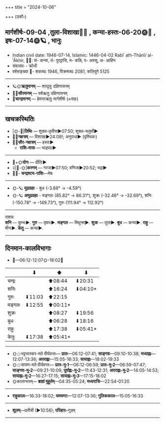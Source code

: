 +++
title = "2024-10-06"

+++
(उकौ॰)
## मार्गशीर्षः-09-04  ,तुला-विशाखा🌛🌌  ,  कन्या-हस्तः-06-20🌞🌌  ,  इषः-07-14🌞🪐  , भानुः
- Indian civil date: 1946-07-14, Islamic: 1446-04-02 Rabīʿ ath-Thānī/ al-ʾĀkhir, 🌌🌞: सं- कन्या, तं- पुरट्टासि, म- कन्नि, प- अस्सू, अ- आहिन
- संवत्सरः - क्रोधी
- वर्षसङ्ख्या 🌛- शकाब्दः 1946, विक्रमाब्दः 2081, कलियुगे 5125
___________________
- 🪐🌞**ऋतुमानम्** — शरदृतुः दक्षिणायनम्
- 🌌🌞**सौरमानम्** — वर्षऋतुः दक्षिणायनम्
- 🌛**चान्द्रमानम्** — हेमन्तऋतुः मार्गशीर्षः (≈सहः)
___________________


## खचक्रस्थितिः
- |🌞-🌛|**तिथिः** — शुक्ल-तृतीया►07:50; शुक्ल-चतुर्थी►  
- 🌌🌛**नक्षत्रम्** — विशाखा►24:08!; अनूराधा► (वृश्चिकः)  
- 🌌🌞**सौर-नक्षत्रम्** — हस्तः►  
  - **राशि-मासः** — भाद्रपदः► 
___________________
- 🌛+🌞**योगः** — प्रीतिः►  
- २|🌛-🌞|**करणम्** — गरजा►07:50; वणिजा►20:52; भद्रा►  
- 🌌🌛- **चन्द्राष्टम-राशिः**—मेषः  
___________________
- 🌞-🪐 **मूढग्रहाः** - बुधः (-3.88° → -4.59°)
- 🌞-🪐 **अमूढग्रहाः** - मङ्गलः (85.82° → 86.31°), शुक्रः (-32.46° → -32.69°), शनिः (-150.78° → -149.73°), गुरुः (111.94° → 112.92°)
___________________
राशयः  
**शनि** — कुम्भः►. **गुरु** — वृषभः►. **मङ्गल** — मिथुनम्►. **शुक्र** — तुला►. **बुध** — कन्या►. **राहु** — मीनः►. **केतु** — कन्या►. 
___________________


## दिनमान-कालविभागाः
- 🌅—06:12-12:07🌞-18:02🌇  

|      |⬇     |⬆     |⬇     |
|------|-----|-----|------|
|चन्द्रः|     |⬆08:44 |⬇20:31 |
|शनिः   |     |⬆16:24 |⬇04:10*|
|गुरुः  |⬇11:03 |⬆22:15 |     |
|मङ्गलः |⬇12:55 |⬆00:11*|     |
|शुक्रः |     |⬆08:27 |⬇19:56 |
|बुधः   |     |⬆06:28 |⬇18:16 |
|राहुः  |     |⬆17:38 |⬇05:41*|
|केतुः  |⬇17:38 |⬆05:41*|     |
___________________
- 🌞⚝भट्टभास्कर-मते वीर्यवन्तः— **प्रातः**—06:12-07:41; **साङ्गवः**—09:10-10:38; **मध्याह्नः**—12:07-13:36; **अपराह्णः**—15:05-16:33; **सायाह्नः**—18:02-19:33  
- 🌞⚝सायण-मते वीर्यवन्तः— **प्रातः-मु॰1**—06:12-06:59; **प्रातः-मु॰2**—06:59-07:47; **साङ्गवः-मु॰2**—09:21-10:09; **पूर्वाह्णः-मु॰2**—11:43-12:31; **अपराह्णः-मु॰2**—14:05-14:53; **सायाह्नः-मु॰2**—16:27-17:15; **सायाह्नः-मु॰3**—17:15-18:02  
- 🌞कालान्तरम्— **ब्राह्मं मुहूर्तम्**—04:35-05:24; **मध्यरात्रिः**—22:54-01:20  
___________________
- **राहुकालः**—16:33-18:02; **यमघण्टः**—12:07-13:36; **गुलिककालः**—15:05-16:33  
___________________
- **शूलम्**—प्रतीची (►10:56); **परिहारः**–गुडम्  
___________________
